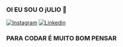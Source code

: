 ### OI EU SOU O jULIO 👋

[![Instagram](https://img.shields.io/badge/Instagram-E4405F?style=for-the-badge&logo=instagram&logoColor=white)](https://instagram.com/juliodev2022)
[![Linkedin](https://img.shields.io/badge/LinkedIn-0077B5?style=for-the-badge&logo=linkedin&logoColor=white)](http://linkedin.com/julio-cesar-736069229)

### PARA CODAR É MUITO BOM PENSAR ###
